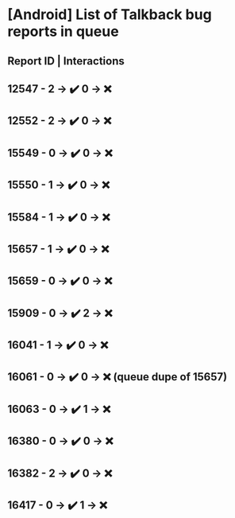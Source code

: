 # [Android] List of Talkback bug reports in queue

## Report ID | Interactions

12547 - 2 -> ✔️ 0 -> ❌
---
12552 - 2 -> ✔️ 0 -> ❌
---
15549 - 0 -> ✔️ 0 -> ❌
---
15550 - 1 -> ✔️ 0 -> ❌
---
15584 - 1 -> ✔️ 0 -> ❌
---
15657 - 1 -> ✔️ 0 -> ❌
---
15659 - 0 -> ✔️ 0 -> ❌
---
15909 - 0 -> ✔️ 2 -> ❌
---
16041 - 1 -> ✔️ 0 -> ❌
---
16061 - 0 -> ✔️ 0 -> ❌ (queue dupe of 15657)
---
16063 - 0 -> ✔️ 1 -> ❌
---
16380 - 0 -> ✔️ 0 -> ❌
---
16382 - 2 -> ✔️ 0 -> ❌
---
16417 - 0 -> ✔️ 1 -> ❌
---
